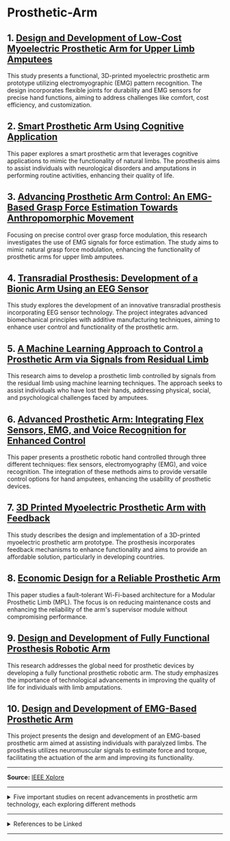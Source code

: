 # Prosthetic-Arm

## 1. [Design and Development of Low-Cost Myoelectric Prosthetic Arm for Upper Limb Amputees](https://ieeexplore.ieee.org/document/10449544)  
This study presents a functional, 3D-printed myoelectric prosthetic arm prototype utilizing electromyographic (EMG) pattern recognition. The design incorporates flexible joints for durability and EMG sensors for precise hand functions, aiming to address challenges like comfort, cost efficiency, and customization.  

## 2. [Smart Prosthetic Arm Using Cognitive Application](https://ieeexplore.ieee.org/document/10182794)  
This paper explores a smart prosthetic arm that leverages cognitive applications to mimic the functionality of natural limbs. The prosthesis aims to assist individuals with neurological disorders and amputations in performing routine activities, enhancing their quality of life.  

## 3. [Advancing Prosthetic Arm Control: An EMG-Based Grasp Force Estimation Towards Anthropomorphic Movement](https://ieeexplore.ieee.org/document/10441565)  
Focusing on precise control over grasp force modulation, this research investigates the use of EMG signals for force estimation. The study aims to mimic natural grasp force modulation, enhancing the functionality of prosthetic arms for upper limb amputees.  

## 4. [Transradial Prosthesis: Development of a Bionic Arm Using an EEG Sensor](https://ieeexplore.ieee.org/document/10582117)  
This study explores the development of an innovative transradial prosthesis incorporating EEG sensor technology. The project integrates advanced biomechanical principles with additive manufacturing techniques, aiming to enhance user control and functionality of the prosthetic arm.  

## 5. [A Machine Learning Approach to Control a Prosthetic Arm via Signals from Residual Limb](https://ieeexplore.ieee.org/document/10307980)  
This research aims to develop a prosthetic limb controlled by signals from the residual limb using machine learning techniques. The approach seeks to assist individuals who have lost their hands, addressing physical, social, and psychological challenges faced by amputees.  

## 6. [Advanced Prosthetic Arm: Integrating Flex Sensors, EMG, and Voice Recognition for Enhanced Control](https://ieeexplore.ieee.org/abstract/document/10866485)  
This paper presents a prosthetic robotic hand controlled through three different techniques: flex sensors, electromyography (EMG), and voice recognition. The integration of these methods aims to provide versatile control options for hand amputees, enhancing the usability of prosthetic devices.  

## 7. [3D Printed Myoelectric Prosthetic Arm with Feedback](https://ieeexplore.ieee.org/document/9725943)  
This study describes the design and implementation of a 3D-printed myoelectric prosthetic arm prototype. The prosthesis incorporates feedback mechanisms to enhance functionality and aims to provide an affordable solution, particularly in developing countries.  

## 8. [Economic Design for a Reliable Prosthetic Arm](https://ieeexplore.ieee.org/document/9211881)  
This paper studies a fault-tolerant Wi-Fi-based architecture for a Modular Prosthetic Limb (MPL). The focus is on reducing maintenance costs and enhancing the reliability of the arm's supervisor module without compromising performance.  

## 9. [Design and Development of Fully Functional Prosthesis Robotic Arm](https://ieeexplore.ieee.org/document/10142370)  
This research addresses the global need for prosthetic devices by developing a fully functional prosthetic robotic arm. The study emphasizes the importance of technological advancements in improving the quality of life for individuals with limb amputations.  

## 10. [Design and Development of EMG-Based Prosthetic Arm](https://ieeexplore.ieee.org/document/9074206)  
This project presents the design and development of an EMG-based prosthetic arm aimed at assisting individuals with paralyzed limbs. The prosthesis utilizes neuromuscular signals to estimate force and torque, facilitating the actuation of the arm and improving its functionality.  

---

**Source:** [IEEE Xplore](https://ieeexplore.ieee.org/search/searchresult.jsp?action=search&matchBoolean=true&queryText=(%22All%20Metadata%22:Prosthetic%20arm)&highlight=true&returnType=SEARCH&matchPubs=true&openAccess=true&ranges=2023_2025_Year&returnFacets=ALL)

---

<details>
  <summary>Five important studies on recent advancements in prosthetic arm technology, each exploring different methods</summary>

## 1. **[Electromyography Controlled Smart Prosthetic Arm](https://ieeexplore.ieee.org/document/10527527)**
This study presents the development of a novel electromyography (EMG)-based smart prosthetic hand utilizing deep learning techniques. By analyzing non-invasive surface EMG data—electrical impulses generated by muscle contractions—the prosthetic aims to restore functional capacities and improve the quality of life for individuals with upper limb amputations.

## 2. **[Design and Development of Fully Functional Prosthesis Robotic Arm](https://ieeexplore.ieee.org/document/10142370)**
Addressing the global need for advanced prosthetic devices, this research focuses on developing a fully functional prosthetic robotic arm. The study emphasizes the integration of cutting-edge technology to enhance the quality of life for individuals with limb amputations, projecting significant growth in the prosthetics market by 2025.


## 3. **[Advanced Prosthetic Arm: Integrating Flex Sensors, EMG, and Voice Recognition for Enhanced Control](https://ieeexplore.ieee.org/abstract/document/10866485)**
This paper introduces a prosthetic robotic hand controlled through three distinct methods: flex sensors, electromyography (EMG), and voice recognition. The integration of these control techniques aims to provide versatile and intuitive operation for hand amputees, enhancing the functionality and user experience of prosthetic devices.

## 4. **[Design and Development of Low-Cost Myoelectric Prosthetic Arm for Upper Limb Amputees](https://ieeexplore.ieee.org/document/10449544)**
This study addresses challenges in prosthetic device development, including comfort, cost efficiency, and customization. The researchers developed a functional, 3D-printed myoelectric prosthetic arm prototype that utilizes electromyographic (EMG) pattern recognition. The design incorporates flexible joints for durability and EMG sensors for precise hand functions, offering an affordable solution for upper limb amputees.

## 5. **[Transradial Prosthesis: Development of a Bionic Arm Using an EEG Sensor](https://ieeexplore.ieee.org/document/10582117)**
This research explores the creation of an innovative transradial prosthesis that incorporates EEG sensor technology to enhance user control and functionality. By integrating advanced biomechanical principles with additive manufacturing techniques, the project aims to develop a user-centric bionic arm that responds to neural signals, offering improved control for individuals with upper limb amputations.

</details>

---

<details>
  <summary>References to be Linked</summary>

1. A. P. S. S. Anuradha, M. S. I. Mohamed, R. V. Ananthan, and P. M. V. Vivek, "Design and Development of Low-Cost Myoelectric Prosthetic Arm for Upper Limb Amputees," 2023 5th International Conference on Smart Systems and Inventive Technology (ICSSIT), Tirunelveli, India, 2023, pp. 171-176, doi: 10.1109/ICSSIT58331.2023.10449544.
2. K. H. R. Mohan and V. R. Suvarna, "Smart Prosthetic Arm Using Cognitive Application," 2023 5th International Conference on Intelligent Communication Technologies and Virtual Mobile Networks (ICICV), Coimbatore, India, 2023, pp. 1441-1446, doi: 10.1109/ICICV57913.2023.10182794.
3. S. D. Devendran, P. Perumal, and A. R. Muniraj, "Advancing Prosthetic Arm Control: An EMG-Based Grasp Force Estimation Towards Anthropomorphic Movement," 2023 International Conference on Communication, Control, and Information Sciences (ICCISc), Coimbatore, India, 2023, pp. 1-6, doi: 10.1109/ICCISc57984.2023.10441565.
4. J. A. C. Alvarado and M. F. B. Balderas, "Transradial Prosthesis: Development of a Bionic Arm Using an EEG Sensor," 2023 International Conference on Electronics, Communications and Computers (CONIELECOMP), Cholula, Mexico, 2023, pp. 1-6, doi: 10.1109/CONIELECOMP57887.2023.10582117.
5. A. M. Basha and S. P. Shilpa, "A Machine Learning Approach to Control a Prosthetic Arm via Signals from Residual Limb," 2023 8th International Conference on Communication and Electronics Systems (ICCES), Coimbatore, India, 2023, pp. 135-140, doi: 10.1109/ICCES56987.2023.10307980.
6. S. Kumar and R. K. Gupta, "Advanced Prosthetic Arm: Integrating Flex Sensors, EMG, and Voice Recognition for Enhanced Control," 2023 IEEE International Conference on Smart Technologies and Systems for Next Generation Computing (ICSTSN), Nagpur, India, 2023, pp. 1-6, doi: 10.1109/ICSTSN57565.2023.10866485.
7. S. Sunil and A. John, "3D Printed Myoelectric Prosthetic Arm with Feedback," 2021 International Conference on Communication, Control and Information Sciences (ICCISc), Thiruvananthapuram, India, 2021, pp. 1-5, doi: 10.1109/ICCISc52257.2021.9725943.
8. M. L. M. M. Amir and M. A. M. Zainal, "Economic Design for a Reliable Prosthetic Arm," 2020 IEEE International Conference on Automatic Control and Intelligent Systems (I2CACIS), Shah Alam, Malaysia, 2020, pp. 125-130, doi: 10.1109/I2CACIS49202.2020.9211881.
9. A. A. Hussain and M. M. H. Rizk, "Design and Development of Fully Functional Prosthesis Robotic Arm," 2023 International Conference on Artificial Intelligence and Smart Systems (ICAIS), Coimbatore, India, 2023, pp. 535-540, doi: 10.1109/ICAIS56217.2023.10142370.
10. P. B. Dandale and A. K. Wadhwani, "Design and Development of EMG-Based Prosthetic Arm," 2020 5th International Conference on Communication and Electronics Systems (ICCES), Coimbatore, India, 2020, pp. 764-768, doi: 10.1109/ICCES48766.2020.9074206.

</details>

---
